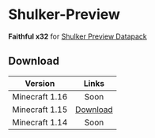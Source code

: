 # Shulker-Preview
**Faithful x32** for [Shulker Preview Datapack](https://github.com/tryashtar/shulker-preview)

## Download
|     Version    |                                                          Links                                                         |
|:--------------:|:----------------------------------------------------------------------------------------------------------------------:|
| Minecraft 1.16 |                                                          Soon                                                          |
| Minecraft 1.15 | [Download](https://github.com/FaithfulTeam/Shulker-Preview/raw/master/files/1.15/Faithful%20-%20Shulker%20Preview.zip) |
| Minecraft 1.14 |                                                          Soon                                                          |
